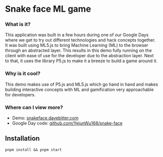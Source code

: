 # Snake face ML game

### What is it?

This application was built in a few hours during one of our Google Days where we get to try out different technologies and hack concepts together. It was built using ML5.js to bring Machine Learning (ML) to the browser through an abstracted layer. This results in this demo fully running on the client with ease of use for the developer due to the abstraction layer. Next to that, it uses the library P5.js to make it a breeze to build a game around it.

### Why is it cool?

This demo makes use of P5.js and ML5.js which go hand in hand and makes building interactive concepts with ML and gamification very approachable for developers.

### Where can I view more?

- Demo: [snakeface.davebitter.com](http://snakeface.davebitter.com/)
- Google Day code: [github.com/YejunWu168/snake-face](http://github.com/YejunWu168/snake-face)

## Installation

`pnpm install && pnpm start`
